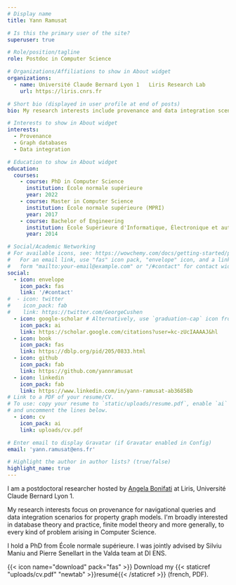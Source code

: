 ```yaml
---
# Display name
title: Yann Ramusat

# Is this the primary user of the site?
superuser: true

# Role/position/tagline
role: Postdoc in Computer Science

# Organizations/Affiliations to show in About widget
organizations:
  - name: Université Claude Bernard Lyon 1   Liris Research Lab 
    url: https://liris.cnrs.fr

# Short bio (displayed in user profile at end of posts)
bio: My research interests include provenance and data integration scenarios for property graph models.

# Interests to show in About widget
interests:
  - Provenance
  - Graph databases
  - Data integration

# Education to show in About widget
education:
  courses:
    - course: PhD in Computer Science
      institution: École normale supérieure
      year: 2022
    - course: Master in Computer Science
      institution: École normale supérieure (MPRI)
      year: 2017
    - course: Bachelor of Engineering
      institution: École Supérieure d'Informatique, Électronique et automatique (ESIEA)
      year: 2014

# Social/Academic Networking
# For available icons, see: https://wowchemy.com/docs/getting-started/page-builder/#icons
#   For an email link, use "fas" icon pack, "envelope" icon, and a link in the
#   form "mailto:your-email@example.com" or "/#contact" for contact widget.
social:
  - icon: envelope
    icon_pack: fas
    link: '/#contact'
#  - icon: twitter
#    icon_pack: fab
#    link: https://twitter.com/GeorgeCushen
  - icon: google-scholar # Alternatively, use `graduation-cap` icon from `fas` icon pack
    icon_pack: ai
    link: https://scholar.google.com/citations?user=kc-zUcIAAAAJ&hl
  - icon: book
    icon_pack: fas
    link: https://dblp.org/pid/205/0833.html  
  - icon: github
    icon_pack: fab
    link: https://github.com/yannramusat
  - icon: linkedin
    icon_pack: fab
    link: https://www.linkedin.com/in/yann-ramusat-ab36858b
# Link to a PDF of your resume/CV.
# To use: copy your resume to `static/uploads/resume.pdf`, enable `ai` icons in `params.toml`,
# and uncomment the lines below.
  - icon: cv
    icon_pack: ai
    link: uploads/cv.pdf

# Enter email to display Gravatar (if Gravatar enabled in Config)
email: 'yann.ramusat@ens.fr'

# Highlight the author in author lists? (true/false)
highlight_name: true
---
```


I am a postdoctoral researcher hosted by [Angela Bonifati](https://perso.liris.cnrs.fr/angela.bonifati/) at Liris, Université Claude Bernard Lyon 1.

My research interests focus on provenance for navigational queries and data integration scenarios for property graph models.
I'm broadly interested in database theory and practice, finite model theory and more generally, to every kind of problem arising in Computer Science. 

I hold a PhD from École normale supérieure. I was jointly advised by Silviu Maniu and Pierre Senellart in the Valda team at DI ENS.

{{< icon name="download" pack="fas" >}} Download my {{< staticref "uploads/cv.pdf" "newtab" >}}resumé{{< /staticref >}} (french, PDF).

